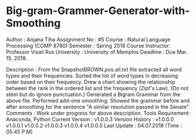 # Big-gram-Grammer-Generator-with-Smoothing
Author           : Anjana Tiha
Assignment No    : #5 
Course           : Natural Language Processing (COMP 8780)
Semester         : Spring 2018
Course Instructor: Professor Visali Rus
University       : University of Memphis 
Deadline         : Due Mar. 15, 2018.

Description      : From the SnapshotBROWN.pos.all.txt file extracted all word types and their frequencies.
Sorted the list of word types in decreasing order based on their frequency.
                   Drew a chart showing the relationship between the rank in the ordered list and the frequency (Zipf's Law). 
                   (Do not stem but do ignore punctuation.)
                    Generated a Bigram Grammar from the above file.
                   Performed add-one smoothing. 
                   Showed the grammar before and after smoothing for the sentence "A similar resolution passed in the Senate".
Comments         : Work under progress for above description.
Tools Requirement: Anaconda, Python 
Current Version  : v1.0.0.3
Version History  : v1.0.0.0
                   v1.0.0.1
                   v1.0.0.2
                   v1.0.0.3
                   v1.0.0.4
                   v1.0.0.5
Last Update      : 04.07.2018 (Time : 05:45 P.M)


